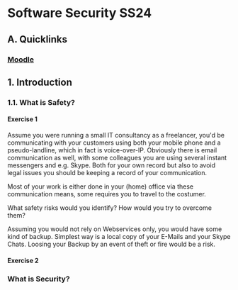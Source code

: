 Software Security SS24
=======================
## A. Quicklinks
### [Moodle](https://moodle.fernuni-hagen.de/course/view.php?id=308#section-0)
## 1. Introduction
### 1.1. What is Safety?



#### Exercise 1

Assume you were running a small IT consultancy as a freelancer, you'd be communicating with your customers using both your mobile phone and a pseudo-landline, which in fact is voice-over-IP. Obviously there is email communication as well, with some colleagues you are using several instant messengers and e.g. Skype. Both for your own record but also to avoid legal issues you should be keeping a record of your communication.

Most of your work is either done in your (home) office via these communication means, some requires you to travel to the costumer.

What safety risks would you identify? How would you try to overcome them?

Assuming you would not rely on Webservices only, you would have some kind of backup. Simplest way is a local copy of your E-Mails and your Skype Chats. Loosing your Backup by an event of theft or fire would be a risk. 





#### Exercise 2

### What is Security?